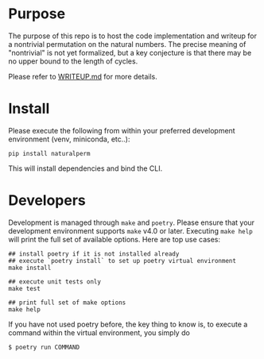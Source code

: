 # Purpose

The purpose of this repo is to host the code implementation and writeup for 
a nontrivial permutation on the natural numbers. The precise meaning of 
"nontrivial" is not yet formalized, but a key conjecture is that there may 
be no upper bound to the length of cycles.

Please refer to [WRITEUP.md](WRITEUP.md) for more details.

# Install

Please execute the following from within your preferred development environment (venv, miniconda, etc..):

```
pip install naturalperm
```

This will install dependencies and bind the CLI.

# Developers

Development is managed through `make` and `poetry`. Please ensure that your
development environment supports `make` v4.0 or later. Executing `make help`
will print the full set of available options. Here are top use cases:

```
## install poetry if it is not installed already
## execute `poetry install` to set up poetry virtual environment
make install

## execute unit tests only
make test

## print full set of make options
make help
```

If you have not used poetry before, the key thing to know is, to
execute a command within the virtual environment, you simply do
```
$ poetry run COMMAND
```

